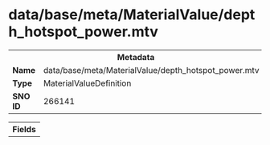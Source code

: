 <h1>data/base/meta/MaterialValue/depth_hotspot_power.mtv</h1><table><tr><th colspan="100%">Metadata</th></tr><tr><td><b>Name</b></td><td>data/base/meta/MaterialValue/depth_hotspot_power.mtv</td></tr><tr><td><b>Type</b></td><td>MaterialValueDefinition</td></tr><tr><td><b>SNO ID</b></td><td>266141</td></tr></table>

<table><tr><th colspan="100%">Fields</th></tr></table>

